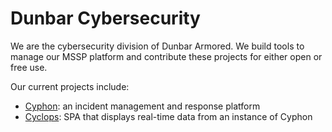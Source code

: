 # Dunbar Cybersecurity

We are the cybersecurity division of Dunbar Armored. We build tools to manage our MSSP platform and contribute these projects for either open or free use.

Our current projects include:

* [Cyphon](https://dunbarcybersecurity.io/cyphon/): an incident management and response platform
* [Cyclops](https://dunbarcybersecurity.io/cyclops/): SPA that displays real-time data from an instance of Cyphon
